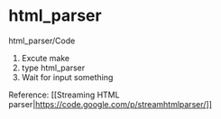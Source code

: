 html_parser
===========

html_parser/Code
1. Excute make
2. type html_parser
3. Wait for input something



Reference:
        [[Streaming HTML parser|https://code.google.com/p/streamhtmlparser/]]
